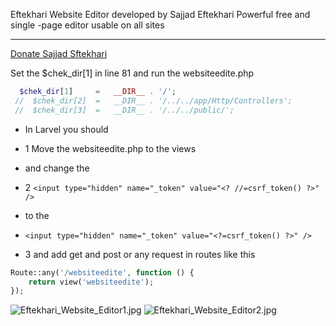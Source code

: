 

Eftekhari Website Editor developed by Sajjad Eftekhari
Powerful free and single -page editor usable on all sites 
***
[Donate Sajjad Sftekhari ](https://sajjadef.ir/support)

Set the  $chek_dir[1] in line 81 and run the websiteedite.php
```php
  $chek_dir[1]     =   __DIR__ . '/';
 //  $chek_dir[2]  =   __DIR__ . '/../../app/Http/Controllers';
 //  $chek_dir[3]  =   __DIR__ . '/../../public/';
```
* In Larvel you should
* 1 Move the websiteedite.php to the views
* and  change the 

* 2 `<input type="hidden" name="_token" value="<? //=csrf_token() ?>" />`
*  to the 
* `<input type="hidden" name="_token" value="<?=csrf_token() ?>" /> `
* 3 and add get and post or any request in routes like this 

```php
Route::any('/websiteedite', function () {
    return view('websiteedite');
});
```




![Eftekhari_Website_Editor1.jpg](https://s25.picofile.com/file/8450785042/Eftekhari_Website_Editor1.jpg)
![Eftekhari_Website_Editor2.jpg](https://s24.picofile.com/file/8450785092/Eftekhari_Website_Editor2.jpg)
